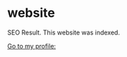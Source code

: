 # website
SEO Result. 
This website was indexed.

[Go to my profile:](https://github.com/jackjona123)
